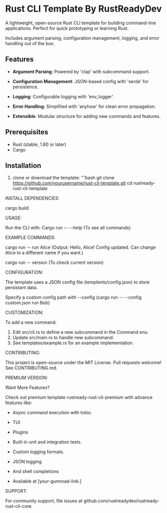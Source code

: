 # Rust CLI Template By RustReadyDev

A lightweight, open-source Rust CLI template for 
building command-line applications. Perfect for
quick prototyping or learning Rust.

Includes argument parsing, configuration management, logging, and error handling out of the box.

## Features
- **Argument Parsing**: Powered by 'clap' with subcommand support.

- **Configuration Management**: JSON-based config with 'serde' for persistence.

- **Logging**: Configurable logging with 'env_logger'.

- **Error Handling**: Simplified with 'anyhow' for clean error propagation.

- **Extensible**: Modular structure for adding new commands and features.

## Prerequisites
- Rust (stable, 1.80 or later) 
- Cargo

## Installation
1. clone or download the template:
    '''bash
    git clone https://github.com/yourusername/rust-cli-template.git 
    cd rustready-rust-cli-template

INSTALL DEPENDENCIES:

cargo build

USAGE:

Run the CLI with: Cargo run -- --help (To see all commands)

EXAMPLE COMMANDS:

cargo run -- run Alice  (Output: Hello, Alice! Config updated. Can change Alice to a different name if you want.)

cargo run -- version  (To check current version) 

CONFIGURATION:

The template uses a JSON config file (templents/config.json) to store persistant data.

Specify a custom config path with --config  (cargo run -- --config custom.json run Bob)

CUSTOMIZATION:

To add a new command:
1. Edit src/cli.rs to define a new subcommand in the Command enu.
2. Update src/main.rs to handle new subcommand.
3. See templates/example.rs for an example implementation.

CONTRIBUTING:

This project is open-source under the MIT License. 
Pull requests welcome! See CONTRIBUTING.md.

PREMIUM VERSION:

Want More Features?

Check out premium template rustready-rust-cli-premium with advance features like:

* Async command execution with tokio.

* TUI

* Plugins

* Built-in unit and integration tests.

* Custom logging formats.

* JSON logging

* And shell completions

* Available at [your-gumroad-link.]

SUPPORT: 

For community support, file issues at github.com/rustreadydev/rustready-rust-cli-core.

